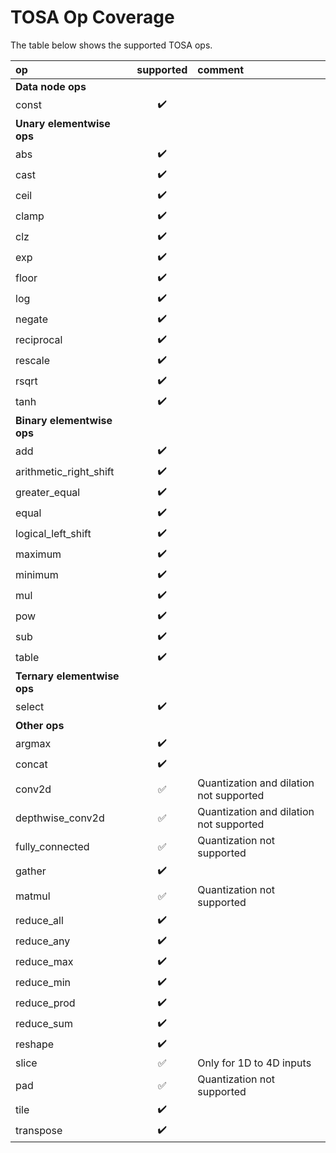 # TOSA Op Coverage

The table below shows the supported TOSA ops.

| op                     | supported          | comment |
| :--------------------- |:------------------:| :------ |
| **Data node ops**
| const                  | :heavy_check_mark: | |
| **Unary elementwise ops**
| abs                    | :heavy_check_mark: | |
| cast                   | :heavy_check_mark: | |
| ceil                   | :heavy_check_mark: | |
| clamp                  | :heavy_check_mark: | |
| clz                    | :heavy_check_mark: | |
| exp                    | :heavy_check_mark: | |
| floor                  | :heavy_check_mark: | |
| log                    | :heavy_check_mark: | |
| negate                 | :heavy_check_mark: | |
| reciprocal             | :heavy_check_mark: | |
| rescale                | :heavy_check_mark: | |
| rsqrt                  | :heavy_check_mark: | |
| tanh                   | :heavy_check_mark: | |
| **Binary elementwise ops**
| add                    | :heavy_check_mark: | |
| arithmetic_right_shift | :heavy_check_mark: | |
| greater_equal          | :heavy_check_mark: | |
| equal                  | :heavy_check_mark: | |
| logical_left_shift     | :heavy_check_mark: | |
| maximum                | :heavy_check_mark: | |
| minimum                | :heavy_check_mark: | |
| mul                    | :heavy_check_mark: | |
| pow                    | :heavy_check_mark: | |
| sub                    | :heavy_check_mark: | |
| table                  | :heavy_check_mark: | |
| **Ternary elementwise ops**
| select                 | :heavy_check_mark: | |
| **Other ops**
| argmax                 | :heavy_check_mark: | |
| concat                 | :heavy_check_mark: | |
| conv2d                 | :white_check_mark: | Quantization and dilation not supported |
| depthwise_conv2d       | :white_check_mark: | Quantization and dilation not supported |
| fully_connected        | :white_check_mark: | Quantization not supported |
| gather                 | :heavy_check_mark: | |
| matmul                 | :white_check_mark: | Quantization not supported |
| reduce_all             | :heavy_check_mark: | |
| reduce_any             | :heavy_check_mark: | |
| reduce_max             | :heavy_check_mark: | |
| reduce_min             | :heavy_check_mark: | |
| reduce_prod            | :heavy_check_mark: | |
| reduce_sum             | :heavy_check_mark: | |
| reshape                | :heavy_check_mark: | |
| slice                  | :white_check_mark: | Only for 1D to 4D inputs |
| pad                    | :white_check_mark: | Quantization not supported |
| tile                   | :heavy_check_mark: | |
| transpose              | :heavy_check_mark: | |
